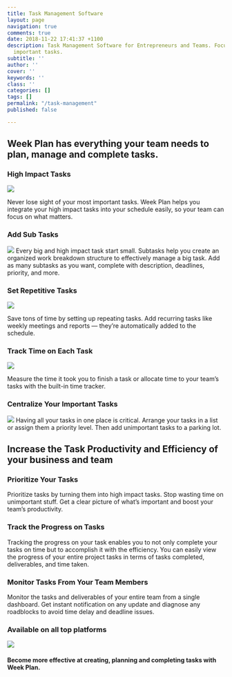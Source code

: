 ```yaml
---
title: Task Management Software
layout: page
navigation: true
comments: true
date: 2018-11-22 17:41:37 +1100
description: Task Management Software for Entrepreneurs and Teams. Focus and complete
  important tasks.
subtitle: ''
author: ''
cover: ''
keywords: ''
class: ''
categories: []
tags: []
permalink: "/task-management"
published: false

---
```

## Week Plan has everything your team needs to plan, manage and complete tasks.

### **High Impact Tasks**

![](https://weekplan.net/assets/images/uploads/High%20Impact%20Tasks-2.png)  

Never lose sight of your most important tasks. Week Plan helps you integrate your high impact tasks into your schedule easily, so your team can focus on what matters.

### **Add Sub Tasks**

![](https://qph.fs.quoracdn.net/main-qimg-7c40e1af419941775b2e0d2abe29f5f9)  Every big and high impact task start small. Subtasks help you create an organized work breakdown structure to effectively manage a big task. Add as many subtasks as you want, complete with description, deadlines, priority, and more.

### **Set Repetitive Tasks**

![](https://weekplan.net/assets/images/uploads/Repetitive%20Tasks-2.png)  

Save tons of time by setting up repeating tasks. Add recurring tasks like weekly meetings and reports — they’re automatically added to the schedule.

### **Track Time on Each Task**

![](https://weekplan.net/assets/images/uploads/Time%20Tracking%20on%20Tasks.png)  

Measure the time it took you to finish a task or allocate time to your team’s tasks with the built-in time tracker.

### **Centralize Your Important Tasks**

![](https://weekplan.net/assets/images/uploads/Weekly%20Task%20Calendar-1.png)  Having all your tasks in one place is critical. Arrange your tasks in a list or assign them a priority level. Then add unimportant tasks to a parking lot.

## **Increase the Task Productivity and Efficiency of your business and team**

### **Prioritize Your Tasks**

Prioritize tasks by turning them into high impact tasks. Stop wasting time on unimportant stuff. Get a clear picture of what’s important and boost your team’s productivity.

### **Track the Progress on Tasks**

Tracking the progress on your task enables you to not only complete your tasks on time but to accomplish it with the efficiency. You can easily view the progress of your entire project tasks in terms of tasks completed, deliverables, and time taken.

### **Monitor Tasks From Your Team Members**

Monitor the tasks and deliverables of your entire team from a single dashboard. Get instant notification on any update and diagnose any roadblocks to avoid time delay and deadline issues.

### **Available on all top platforms**

![](https://weekplan.net/assets/images/uploads/All%20Apps-1.png)  

#### Become more effective at creating, planning and completing tasks with Week Plan.